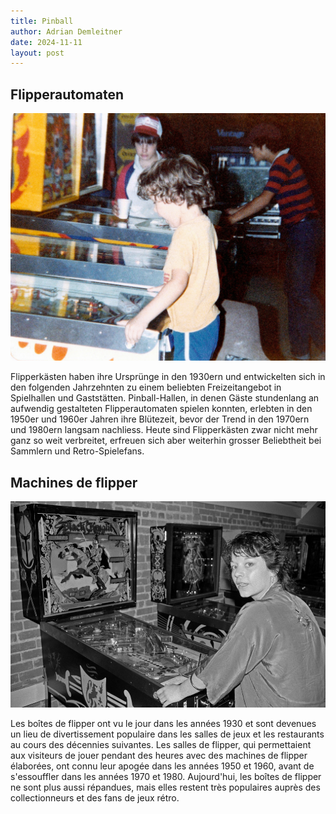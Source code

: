 ```yaml
---
title: Pinball
author: Adrian Demleitner
date: 2024-11-11
layout: post
---
```


## Flipperautomaten

![](assets/photos/pinball_1.jpg) 

Flipperkästen haben ihre Ursprünge in den 1930ern und entwickelten sich in den folgenden Jahrzehnten zu einem beliebten Freizeitangebot in Spielhallen und Gaststätten. Pinball-Hallen, in denen Gäste stundenlang an aufwendig gestalteten Flipperautomaten spielen konnten, erlebten in den 1950er und 1960er Jahren ihre Blütezeit, bevor der Trend in den 1970ern und 1980ern langsam nachliess. Heute sind Flipperkästen zwar nicht mehr ganz so weit verbreitet, erfreuen sich aber weiterhin grosser Beliebtheit bei Sammlern und Retro-Spielefans.

## Machines de flipper

![](assets/photos/pinball_2.jpg)

Les boîtes de flipper ont vu le jour dans les années 1930 et sont devenues un lieu de divertissement populaire dans les salles de jeux et les restaurants au cours des décennies suivantes. Les salles de flipper, qui permettaient aux visiteurs de jouer pendant des heures avec des machines de flipper élaborées, ont connu leur apogée dans les années 1950 et 1960, avant de s'essouffler dans les années 1970 et 1980. Aujourd'hui, les boîtes de flipper ne sont plus aussi répandues, mais elles restent très populaires auprès des collectionneurs et des fans de jeux rétro.